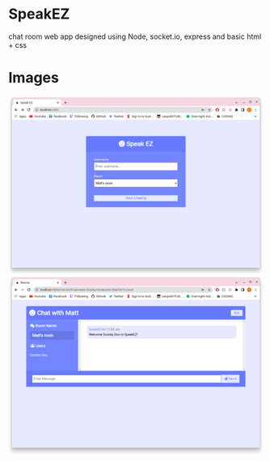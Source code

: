 # SpeakEZ
chat room web app designed using Node, socket.io, express and basic html + css

# Images 
!["Main"](https://github.com/wagabooga/SpeakEZ/blob/main/Main.png)
!["Main2"](https://github.com/wagabooga/SpeakEZ/blob/main/Main2.png)
